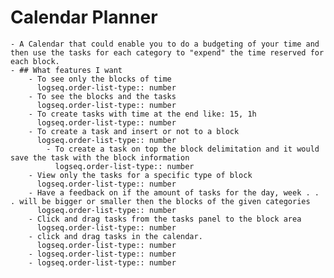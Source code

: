 # Calendar Planner
	- A Calendar that could enable you to do a budgeting of your time and then use the tasks for each category to "expend" the time reserved for each block.
	- ## What features I want
		- To see only the blocks of time
		  logseq.order-list-type:: number
		- To see the blocks and the tasks
		  logseq.order-list-type:: number
		- To create tasks with time at the end like: 15, 1h
		  logseq.order-list-type:: number
		- To create a task and insert or not to a block
		  logseq.order-list-type:: number
			- To create a task on top the block delimitation and it would save the task with the block information
			  logseq.order-list-type:: number
		- View only the tasks for a specific type of block
		  logseq.order-list-type:: number
		- Have a feedback on if the amount of tasks for the day, week . . . will be bigger or smaller then the blocks of the given categories
		  logseq.order-list-type:: number
		- Click and drag tasks from the tasks panel to the block area
		  logseq.order-list-type:: number
		- click and drag tasks in the calendar.
		  logseq.order-list-type:: number
		- logseq.order-list-type:: number
		- logseq.order-list-type:: number